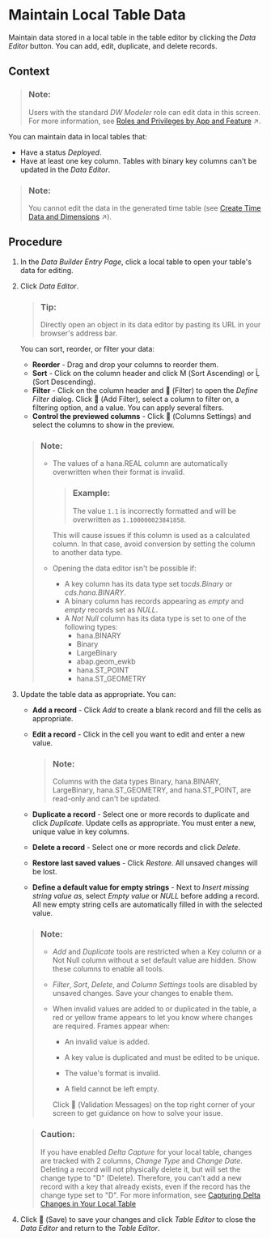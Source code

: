<!-- loio4bd5e641be48409c8c79336df0c4a3c7 -->

<link rel="stylesheet" type="text/css" href="../css/sap-icons.css"/>

# Maintain Local Table Data

Maintain data stored in a local table in the table editor by clicking the *Data Editor* button. You can add, edit, duplicate, and delete records.



## Context

> ### Note:  
> Users with the standard *DW Modeler* role can edit data in this screen. For more information, see [Roles and Privileges by App and Feature](https://help.sap.com/viewer/935116dd7c324355803d4b85809cec97/DEV_CURRENT/en-US/2d8b7d04dcae402f911d119437ce0a74.html "Review the standard roles and the privileges needed to access apps, tools, and other features of SAP Datasphere.") :arrow_upper_right:.

You can maintain data in local tables that:

-   Have a status *Deployed*.
-   Have at least one key column. Tables with binary key columns can't be updated in the *Data Editor*.

> ### Note:  
> You cannot edit the data in the generated time table \(see [Create Time Data and Dimensions](https://help.sap.com/viewer/9f36ca35bc6145e4acdef6b4d852d560/DEV_CURRENT/en-US/c5cfce4d22b04650b2fd6078762cdeb9.html "Create a time table and dimension views in your space to provide standardized time data for your analyses. The time table contains a record for each day in the specified period (by default from 1900 to 2050), and the dimension views allow you to work with this date data at a granularity of day, week, month, quarter, and year, and to drill down and up in hierarchies.") :arrow_upper_right:\).



## Procedure

1.  In the *Data Builder Entry Page*, click a local table to open your table's data for editing.

2.  Click *Data Editor*.

    > ### Tip:  
    > Directly open an object in its data editor by pasting its URL in your browser's address bar.

    You can sort, reorder, or filter your data:

    -   **Reorder** - Drag and drop your columns to reorder them.
    -   **Sort** - Click on the column header and click <span class="SAP-icons"></span> \(Sort Ascending\) or <span class="SAP-icons"></span> \(Sort Descending\).
    -   **Filter** - Click on the column header and <span class="FPA-icons"></span> \(Filter\) to open the *Define Filter* dialog. Click <span class="FPA-icons"></span> \(Add Filter\), select a column to filter on, a filtering option, and a value. You can apply several filters.
    -   **Control the previewed columns** - Click <span class="FPA-icons"></span> \(Columns Settings\) and select the columns to show in the preview.

    > ### Note:  
    > -   The values of a hana.REAL column are automatically overwritten when their format is invalid.
    > 
    >     > ### Example:  
    >     > The value `1.1` is incorrectly formatted and will be overwritten as `1.100000023841858`.
    > 
    >     This will cause issues if this column is used as a calculated column. In that case, avoid conversion by setting the column to another data type.
    > 
    > -   Opening the data editor isn't be possible if:
    >     -   A key column has its data type set to*cds.Binary* or *cds.hana.BINARY*.
    >     -   A binary column has records appearing as *empty* and *empty* records set as *NULL*.
    >     -   A *Not Null* column has its data type is set to one of the following types:
    >         -   hana.BINARY
    >         -   Binary
    >         -   LargeBinary
    >         -   abap.geom\_ewkb
    >         -   hana.ST\_POINT
    >         -   hana.ST\_GEOMETRY

3.  Update the table data as appropriate. You can:

    -   **Add a record** - Click *Add* to create a blank record and fill the cells as appropriate.
    -   **Edit a record** - Click in the cell you want to edit and enter a new value.

        > ### Note:  
        > Columns with the data types Binary, hana.BINARY, LargeBinary, hana.ST\_GEOMETRY, and hana.ST\_POINT, are read-only and can't be updated.

    -   **Duplicate a record** - Select one or more records to duplicate and click *Duplicate*. Update cells as appropriate. You must enter a new, unique value in key columns.
    -   **Delete a record** - Select one or more records and click *Delete*.
    -   **Restore last saved values** - Click *Restore*. All unsaved changes will be lost.
    -   **Define a default value for empty strings** - Next to *Insert missing string value as*, select *Empty value* or *NULL* before adding a record. All new empty string cells are automatically filled in with the selected value.

    > ### Note:  
    > -   *Add* and *Duplicate* tools are restricted when a Key column or a Not Null column without a set default value are hidden. Show these columns to enable all tools.
    > -   *Filter*, *Sort*, *Delete*, and *Column Settings* tools are disabled by unsaved changes. Save your changes to enable them.
    > -   When invalid values are added to or duplicated in the table, a red or yellow frame appears to let you know where changes are required. Frames appear when:
    > 
    >     -   An invalid value is added.
    > 
    >     -   A key value is duplicated and must be edited to be unique.
    >     -   The value's format is invalid.
    >     -   A field cannot be left empty.
    > 
    >     Click <span class="FPA-icons"></span> \(Validation Messages\) on the top right corner of your screen to get guidance on how to solve your issue.

    > ### Caution:  
    > If you have enabled *Delta Capture* for your local table, changes are tracked with 2 columns, *Change Type* and *Change Date*. Deleting a record will not physically delete it, but will set the change type to "D" \(Delete\). Therefore, you can't add a new record with a key that already exists, even if the record has the change type set to "D". For more information, see [Capturing Delta Changes in Your Local Table](capturing-delta-changes-in-your-local-table-154bdff.md)

4.  Click <span class="FPA-icons"></span> \(Save\) to save your changes and click *Table Editor* to close the *Data Editor* and return to the *Table Editor*.


